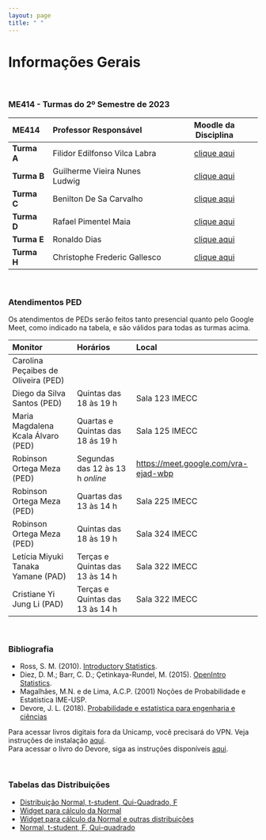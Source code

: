 ```yaml
---
layout: page
title: " "
---
```


# Informações Gerais

<br/>

### ME414 - Turmas do 2º Semestre de 2023

| ME414        | Professor Responsável        |  Moodle da Disciplina |  
|:-------------|:-----------------------------|:-----------------------------:|
| **Turma A**  | Filidor Edilfonso Vilca Labra|  [clique aqui](https://moodle.ggte.unicamp.br/enrol/index.php?id=17404)    |
| **Turma B**  | Guilherme Vieira Nunes Ludwig|  [clique aqui](https://moodle.ggte.unicamp.br/enrol/index.php?id=17286)    |
| **Turma C**  | Benilton De Sa Carvalho      |  [clique aqui](https://moodle.ggte.unicamp.br/enrol/index.php?id=17204)    |
| **Turma D**  | Rafael Pimentel Maia         |  [clique aqui](https://moodle.ggte.unicamp.br/course/view.php?id=16958)    |
| **Turma E**  | Ronaldo Dias                 |  [clique aqui](https://moodle.ggte.unicamp.br/enrol/index.php?id=17207)    |
| **Turma H**  | Christophe Frederic Gallesco |  [clique aqui](https://moodle.ggte.unicamp.br/enrol/index.php?id=17362)    |


<br />

### Atendimentos PED

Os atendimentos de PEDs serão feitos tanto presencial quanto pelo Google Meet, como indicado na tabela, e são válidos para todas as turmas acima.



| Monitor        | Horários        |  Local | 
|:----------------|:-------------------------------------|:-----------------|
| Carolina Peçaibes de Oliveira (PED) | | |    
| Diego da Silva Santos (PED)         | Quintas das 18 às 19 h | Sala 123 IMECC| 
| Maria Magdalena Kcala Álvaro (PED)  | Quartas e Quintas das 18 ás 19 h | Sala 125 IMECC |
| Robinson Ortega Meza (PED)          | Segundas das 12 às 13 h *online* | https://meet.google.com/vra-ejad-wbp |   
| Robinson Ortega Meza (PED)          | Quartas das 13 às 14 h | Sala 225 IMECC |       
| Robinson Ortega Meza (PED)          | Quintas das 18 às 19 h | Sala 324 IMECC | 
| Letícia Miyuki Tanaka Yamane (PAD)  | Terças e Quintas das 13 às 14 h| Sala 322 IMECC|  
| Cristiane Yi Jung Li (PAD)   | Terças e Quintas das 13 às 14 h| Sala 322 IMECC| 


<br />



### Bibliografia

* Ross, S. M. (2010). [Introductory Statistics](http://www.sciencedirect.com/science/book/9780123743886).
* Diez, D. M.; Barr, C. D.; Çetinkaya-Rundel, M. (2015). [OpenIntro Statistics](https://leanpub.com/openintro-statistics).
* Magalhães, M.N. e de Lima, A.C.P. (2001) Noções de Probabilidade e Estatística IME-USP.
* Devore, J. L. (2018). [Probabilidade e estatística para engenharia e ciências](	http://acervus.unicamp.br/index.asp?codigo_sophia=1138563)

Para acessar livros digitais fora da Unicamp, você precisará do VPN. Veja instruções de instalação [aqui](http://www.ccuec.unicamp.br/ccuec/acesso_remoto_vpn). <br />
Para acessar o livro do Devore, siga as instruções disponíveis [aqui](https://www.biblioteca.fea.unicamp.br/sites/biblioteca/files/GuiaDeAcessoAosE-booksCengage.pdf).

<br />

### Tabelas das Distribuições

* [Distribuição Normal, t-student, Qui-Quadrado, F](Tabelas-impressao.pdf)
* [Widget para cálculo da Normal](https://www.wolframalpha.com/widgets/gallery/view.jsp?id=9bd010a31f27d2500aede72eb5852af2)
* [Widget para cálculo da Normal e outras distribuições](https://gallery.shinyapps.io/dist_calc/)
* [Normal, t-student, F, Qui-quadrado](http://www.bertolo.pro.br/FinEst/Estatistica/DistribuicaoProbabilidades2/normal/index.html)
